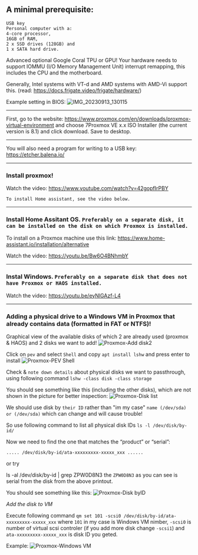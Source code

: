 ## A minimal prerequisite:
```
USB key
Personal computer with a:
4-core processor, 
16GB of RAM, 
2 x SSD drives (128GB) and 
1 x SATA hard drive.
```
Advanced optional Google Coral TPU or GPU!
Your hardware needs to support IOMMU (I/O Memory Management Unit) interrupt remapping, this includes the CPU and the motherboard.

Generally, Intel systems with VT-d and AMD systems with AMD-Vi support this.
(read: https://docs.frigate.video/frigate/hardware/)

Example setting in BIOS: ![IMG_20230913_130115](https://github.com/Trzinka/HA-Windows-VM-on-Proxmox/assets/40424965/c83c12be-9c9a-439f-88ee-f2d638fc5770)

**********************************************************************************************************************************

First, go to the website: https://www.proxmox.com/en/downloads/proxmox-virtual-environment 
and choose 7Proxmox VE x.x ISO Installer (the current version is 8.1) 
and click download. 
Save to desktop.

**********************************************************************************************************************************

You will also need a program for writing to a USB key: https://etcher.balena.io/

**********************************************************************************************************************************

### Install proxmox!

Watch the video: https://www.youtube.com/watch?v=42gopfIrPBY

```To install Home assistant, see the video below.```

**********************************************************************************************************************************

### Install Home Assitant OS. `Preferably on a separate disk, it can be installed on the disk on which Proxmox is installed.`

To install on a Proxmox machine use this link: https://www.home-assistant.io/installation/alternative

Watch the video: https://youtu.be/Bw6O4BNhmbY

**********************************************************************************************************************************

### Instal Windows. `Preferably on a separate disk that does not have Proxmox or HAOS installed.`

Watch the video: https://youtu.be/eyNlGAzf-L4

**********************************************************************************************************************************

### Adding a physical drive to a Windows VM in Proxmox that already contains data (formatted in FAT or NTFS)!

Graphical view of the available disks of which 2 are already used (proxmox & HAOS) and 2 disks we want to add!
![Proxmox-Add disk2](https://github.com/Trzinka/HA-Windows-VM-on-Proxmox/assets/40424965/10d177ed-2116-48c7-90e0-66392bbf270f)


Click on `pev` and select `Shell` and copy  `apt install lshw` and press enter to install
![Proxmox-PEV Shell](https://github.com/Trzinka/HA-Windows-VM-on-Proxmox/assets/40424965/1ee419a0-4e55-482a-8a6e-8bb803db0d5c)

Check & `note down details` about physical disks we want to passthrough, using following command `lshw -class disk -class storage`

You should see something like this (including the other disks), which are not shown in the picture for better inspection:
![Proxmox-Disk list](https://github.com/Trzinka/HA-Windows-VM-on-Proxmox/assets/40424965/5f5a2c79-d500-4037-ad0f-74f5667f091c)

We should use disk by `their ID` rather than "im my case" `name (/dev/sda) or (/dev/sda)` which can change and will cause trouble!

So use following command to list all physical disk IDs `ls -l /dev/disk/by-id/`

Now we need to find the one that matches the “product” or “serial”:

`..... /dev/disk/by-id/ata-xxxxxxxxx-xxxxx_xxx ......`

or try

ls -al /dev/disk/by-id | grep ZPW0D8N3 the `ZPW0D8N3` as you can see is serial from the disk from the above printout.

You should see something like this:
![Proxmox-Disk byID](https://github.com/Trzinka/HA-Windows-VM-on-Proxmox/assets/40424965/c20931d1-fea1-4365-943f-707d1ba69f88)


*Add the disk to VM*

Execute following command `qm set 101 -scsi0 /dev/disk/by-id/ata-xxxxxxxxx-xxxxx_xxx` where `101` in my case is Windows VM nimber, `-scsi0` is number of virtual scsi controler (if you add more disk change `-scsi1`) and `ata-xxxxxxxxx-xxxxx_xxx` is disk ID you geted.

Example:
![Proxmox-Windows VM](https://github.com/Trzinka/HA-Windows-VM-on-Proxmox/assets/40424965/7ad5972d-6236-42c8-b90a-6d33dc162d1b)
